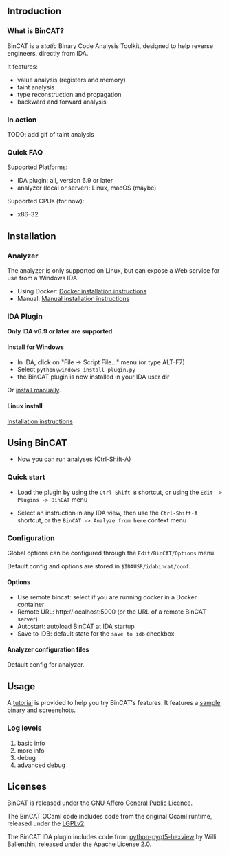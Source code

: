 ## Introduction

### What is BinCAT?

BinCAT is a *static* Binary Code Analysis Toolkit, designed to help reverse
engineers, directly from IDA.

It features:

* value analysis (registers and memory)
* taint analysis
* type reconstruction and propagation
* backward and forward analysis

### In action

TODO: add gif of taint analysis

### Quick FAQ

Supported Platforms:

* IDA plugin: all, version 6.9 or later
* analyzer (local or server): Linux, macOS (maybe)

Supported CPUs (for now):
* x86-32

## Installation

### Analyzer
The analyzer is only supported on Linux, but can expose a Web service for use
from a Windows IDA.

* Using Docker: [Docker installation instructions](doc/install_docker.md)
* Manual: [Manual installation instructions](doc/install_manual.md)

### IDA Plugin

**Only IDA v6.9 or later are supported**

#### Install for Windows

* In IDA, click on "File -> Script File..." menu (or type ALT-F7)
* Select `python\windows_install_plugin.py`
* the BinCAT plugin is now installed in your IDA user dir

Or [install manually](doc/plugin_manual_win.md).


#### Linux install

[Installation instructions](doc/install_plugin.md)

## Using BinCAT

* Now you can run analyses (Ctrl-Shift-A)

### Quick start
* Load the plugin by using the `Ctrl-Shift-B` shortcut, or using the
  `Edit -> Plugins -> BinCAT` menu

* Select an instruction in any IDA view, then use the `Ctrl-Shift-A` shortcut,
  or the `BinCAT -> Analyze from here` context menu

### Configuration
Global options can be configured through the `Edit/BinCAT/Options` menu.

Default config and options are stored in `$IDAUSR/idabincat/conf`.

#### Options

* Use remote bincat: select if you are running docker in a Docker container
* Remote URL: http://localhost:5000 (or the URL of a remote BinCAT server)
* Autostart: autoload BinCAT at IDA startup
* Save to IDB: default state for the `save to idb` checkbox


#### Analyzer configuration files
Default config for analyzer.

## Usage
A [tutorial](doc/tutorial.md) is provided to help you try BinCAT's features. 
It features a [sample binary](doc/get_key/get_key) and screenshots.

### Log levels

1. basic info
2. more info
3. debug
4. advanced debug

## Licenses

BinCAT is released under the [GNU Affero General Public
Licence](https://www.gnu.org/licenses/agpl.html).

The BinCAT OCaml code includes code from the original Ocaml runtime, released
under the [LGPLv2](https://www.gnu.org/licenses/lgpl-2.0.txt).

The BinCAT IDA plugin includes code from
[python-pyqt5-hexview](https://github.com/williballenthin/python-pyqt5-hexview)
by Willi Ballenthin, released under the Apache License 2.0.

